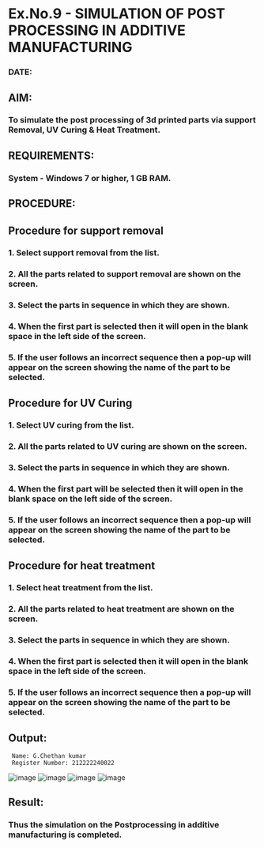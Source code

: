 # Ex.No.9 - SIMULATION OF POST PROCESSING IN ADDITIVE MANUFACTURING

### DATE: 

## AIM: 
### To simulate the post processing of 3d printed parts via support Removal, UV Curing & Heat Treatment.

## REQUIREMENTS:
### System - Windows 7 or higher, 1 GB RAM.

## PROCEDURE:

## Procedure for support removal
### 1.	Select support removal from the list.
### 2.	All the parts related to support removal are shown on the screen.
### 3.	Select the parts in sequence in which they are shown.
### 4.	When the first part is selected then it will open in the blank space in the left side of the screen.
### 5.	If the user follows an incorrect sequence then a pop-up will appear on the screen showing the name of the part to be selected.

## Procedure for UV Curing
### 1.	Select UV curing from the list.
### 2.	All the parts related to UV curing are shown on the screen.
### 3.	Select the parts in sequence in which they are shown.
### 4.	When the first part will be selected then it will open in the blank space on the left side of the screen.
### 5.	If the user follows an incorrect sequence then a pop-up will appear on the screen showing the name of the part to be selected.

## Procedure for heat treatment
### 1.	Select heat treatment from the list.
### 2.	All the parts related to heat treatment are shown on the screen.
### 3.	Select the parts in sequence in which they are shown.
### 4.	When the first part is selected then it will open in the blank space in the left side of the screen.
### 5.	If the user follows an incorrect sequence then a pop-up will appear on the screen showing the name of the part to be selected.

## Output:

```
 Name: G.Chethan kumar
 Register Number: 212222240022
```
![image](https://github.com/Gchethankumar/Ex.No.9---SIMULATION-OF-POST--PROCESSING-IN-ADDITIVE-MANUFACTURING/assets/118348224/bee97834-fdb1-4863-ab16-a2622ba01307)
![image](https://github.com/Gchethankumar/Ex.No.9---SIMULATION-OF-POST--PROCESSING-IN-ADDITIVE-MANUFACTURING/assets/118348224/d85d369f-df81-4513-89f7-f350a9f0fd27)
![image](https://github.com/Gchethankumar/Ex.No.9---SIMULATION-OF-POST--PROCESSING-IN-ADDITIVE-MANUFACTURING/assets/118348224/2b965631-884e-494e-8902-49bebf91b50e)
![image](https://github.com/Gchethankumar/Ex.No.9---SIMULATION-OF-POST--PROCESSING-IN-ADDITIVE-MANUFACTURING/assets/118348224/266eb509-2c58-41f4-839b-e56fedff517c)



## Result: 
### Thus the simulation on the Postprocessing in additive manufacturing is completed.
